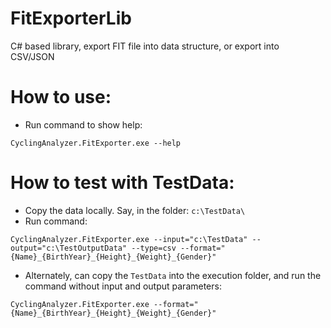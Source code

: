 # FitExporterLib
C# based library, export FIT file into data structure, or export into CSV/JSON

# How to use:
- Run command to show help:
```
CyclingAnalyzer.FitExporter.exe --help
```

# How to test with TestData:
- Copy the data locally. Say, in the folder: `c:\TestData\`
- Run command:
```
CyclingAnalyzer.FitExporter.exe --input="c:\TestData" --output="c:\TestOutputData" --type=csv --format="{Name}_{BirthYear}_{Height}_{Weight}_{Gender}"
```
- Alternately, can copy the `TestData` into the execution folder, and run the command without input and output parameters:
```
CyclingAnalyzer.FitExporter.exe --format="{Name}_{BirthYear}_{Height}_{Weight}_{Gender}"
```